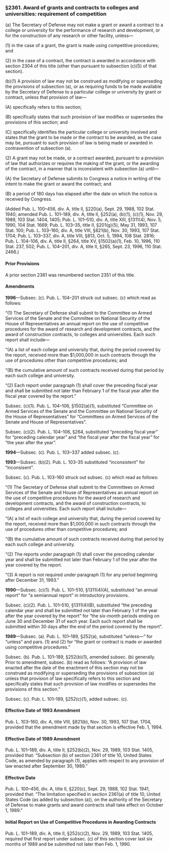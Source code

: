 ### §2361. Award of grants and contracts to colleges and universities: requirement of competition ###

(a) The Secretary of Defense may not make a grant or award a contract to a college or university for the performance of research and development, or for the construction of any research or other facility, unless—

(1) in the case of a grant, the grant is made using competitive procedures; and

(2) in the case of a contract, the contract is awarded in accordance with section 2304 of this title (other than pursuant to subsection (c)(5) of that section).

(b)(1) A provision of law may not be construed as modifying or superseding the provisions of subsection (a), or as requiring funds to be made available by the Secretary of Defense to a particular college or university by grant or contract, unless that provision of law—

(A) specifically refers to this section;

(B) specifically states that such provision of law modifies or supersedes the provisions of this section; and

(C) specifically identifies the particular college or university involved and states that the grant to be made or the contract to be awarded, as the case may be, pursuant to such provision of law is being made or awarded in contravention of subsection (a).

(2) A grant may not be made, or a contract awarded, pursuant to a provision of law that authorizes or requires the making of the grant, or the awarding of the contract, in a manner that is inconsistent with subsection (a) until—

(A) the Secretary of Defense submits to Congress a notice in writing of the intent to make the grant or award the contract; and

(B) a period of 180 days has elapsed after the date on which the notice is received by Congress.

(Added Pub. L. 100–456, div. A, title II, §220(a), Sept. 29, 1988, 102 Stat. 1940; amended Pub. L. 101–189, div. A, title II, §252(a), (b)(1), (c)(1), Nov. 29, 1989, 103 Stat. 1404, 1405; Pub. L. 101–510, div. A, title XIII, §1311(4), Nov. 5, 1990, 104 Stat. 1669; Pub. L. 103–35, title II, §201(g)(5), May 31, 1993, 107 Stat. 100; Pub. L. 103–160, div. A, title VIII, §821(b), Nov. 30, 1993, 107 Stat. 1704; Pub. L. 103–337, div. A, title VIII, §813, Oct. 5, 1994, 108 Stat. 2816; Pub. L. 104–106, div. A, title II, §264, title XV, §1502(a)(1), Feb. 10, 1996, 110 Stat. 237, 502; Pub. L. 104–201, div. A, title II, §265, Sept. 23, 1996, 110 Stat. 2466.)

#### Prior Provisions ####

A prior section 2361 was renumbered section 2351 of this title.

#### Amendments ####

**1996**—Subsec. (c). Pub. L. 104–201 struck out subsec. (c) which read as follows:

“(1) The Secretary of Defense shall submit to the Committee on Armed Services of the Senate and the Committee on National Security of the House of Representatives an annual report on the use of competitive procedures for the award of research and development contracts, and the award of construction contracts, to colleges and universities. Each such report shall include—

“(A) a list of each college and university that, during the period covered by the report, received more than $1,000,000 in such contracts through the use of procedures other than competitive procedures; and

“(B) the cumulative amount of such contracts received during that period by each such college and university.

“(2) Each report under paragraph (1) shall cover the preceding fiscal year and shall be submitted not later than February 1 of the fiscal year after the fiscal year covered by the report.”

Subsec. (c)(1). Pub. L. 104–106, §1502(a)(1), substituted “Committee on Armed Services of the Senate and the Committee on National Security of the House of Representatives” for “Committees on Armed Services of the Senate and House of Representatives”.

Subsec. (c)(2). Pub. L. 104–106, §264, substituted “preceding fiscal year” for “preceding calendar year” and “the fiscal year after the fiscal year” for “the year after the year”.

**1994**—Subsec. (c). Pub. L. 103–337 added subsec. (c).

**1993**—Subsec. (b)(2). Pub. L. 103–35 substituted “inconsistent” for “inconsisent”.

Subsec. (c). Pub. L. 103–160 struck out subsec. (c) which read as follows:

“(1) The Secretary of Defense shall submit to the Committees on Armed Services of the Senate and House of Representatives an annual report on the use of competitive procedures for the award of research and development contracts, and the award of construction contracts, to colleges and universities. Each such report shall include—

“(A) a list of each college and university that, during the period covered by the report, received more than $1,000,000 in such contracts through the use of procedures other than competitive procedures; and

“(B) the cumulative amount of such contracts received during that period by each such college and university.

“(2) The reports under paragraph (1) shall cover the preceding calendar year and shall be submitted not later than February 1 of the year after the year covered by the report.

“(3) A report is not required under paragraph (1) for any period beginning after December 31, 1993.”

**1990**—Subsec. (c)(1). Pub. L. 101–510, §1311(4)(A), substituted “an annual report” for “a semiannual report” in introductory provisions.

Subsec. (c)(2). Pub. L. 101–510, §1311(4)(B), substituted “the preceding calendar year and shall be submitted not later than February 1 of the year after the year covered by the report” for “the six-month periods ending on June 30 and December 31 of each year. Each such report shall be submitted within 30 days after the end of the period covered by the report”.

**1989**—Subsec. (a). Pub. L. 101–189, §252(a), substituted “unless—” for “unless” and pars. (1) and (2) for “the grant or contract is made or awarded using competitive procedures.”

Subsec. (b). Pub. L. 101–189, §252(b)(1), amended subsec. (b) generally. Prior to amendment, subsec. (b) read as follows: “A provision of law enacted after the date of the enactment of this section may not be construed as modifying or superseding the provisions of subsection (a) unless that provision of law specifically refers to this section and specifically states that such provision of law modifies or supersedes the provisions of this section.”

Subsec. (c). Pub. L. 101–189, §252(c)(1), added subsec. (c).

#### Effective Date of 1993 Amendment ####

Pub. L. 103–160, div. A, title VIII, §821(b), Nov. 30, 1993, 107 Stat. 1704, provided that the amendment made by that section is effective Feb. 1, 1994.

#### Effective Date of 1989 Amendment ####

Pub. L. 101–189, div. A, title II, §252(b)(2), Nov. 29, 1989, 103 Stat. 1405, provided that: “Subsection (b) of section 2361 of title 10, United States Code, as amended by paragraph (1), applies with respect to any provision of law enacted after September 30, 1989.”

#### Effective Date ####

Pub. L. 100–456, div. A, title II, §220(c), Sept. 29, 1988, 102 Stat. 1941, provided that: “The limitation specified in section 2361(a) of title 10, United States Code (as added by subsection (a)), on the authority of the Secretary of Defense to make grants and award contracts shall take effect on October 1, 1989.”

#### Initial Report on Use of Competitive Procedures in Awarding Contracts ####

Pub. L. 101–189, div. A, title II, §252(c)(2), Nov. 29, 1989, 103 Stat. 1405, required that first report under subsec. (c) of this section cover last six months of 1989 and be submitted not later than Feb. 1, 1990.